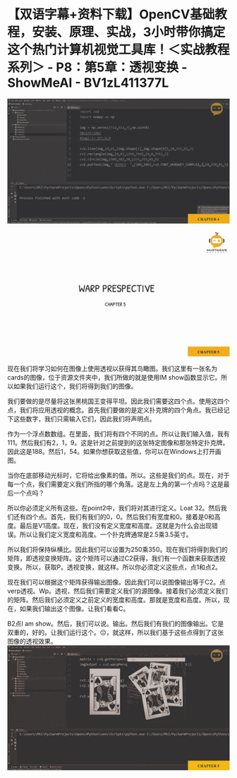 # 【双语字幕+资料下载】OpenCV基础教程，安装、原理、实战，3小时带你搞定这个热门计算机视觉工具库！＜实战教程系列＞ - P8：第5章：透视变换 - ShowMeAI - BV1zL411377L

![](img/34ad9fcfc7c725f798a5ce2938abe563_0.png)

![](img/34ad9fcfc7c725f798a5ce2938abe563_1.png)

现在我们将学习如何在图像上使用透视以获得其鸟瞰图。我们这里有一张名为cards的图像，位于资源文件夹中，我们所做的就是使用IM show函数显示它。所以如果我们运行这个，我们将得到我们的图像。

我们要做的是尽量将这张黑桃国王变得平坦。因此我们需要这四个点。使用这四个点，我们将应用透视的概念。首先我们要做的是定义扑克牌的四个角点。我已经记下这些数字，我们只需输入它们，因此我们将声明点。

作为一个浮点数数组。在里面，我们将有四个不同的点。所以让我们输入值，我有111。然后我们有2，1，9。这是针对之前提到的这张特定图像和那张特定扑克牌。因此这是188。然后1，54。如果你想获取这些值，你可以在Windows上打开画图。

当你在底部移动光标时，它将给出像素的值。所以。这些是我们的点。现在，对于每一个点，我们需要定义我们所指的哪个角落。这是左上角的第一个点吗？这是最后一个点吗？

所以你必须定义所有这些。在point2中，我们将对其进行定义。Loat 32。然后我们还有四个点。首先，我们有我们的0，0。然后我们有宽度和0。接着是0和高度。最后是V1高度。现在，我们没有定义宽度和高度。这就是为什么会出现错误。所以让我们定义宽度和高度。一个扑克牌通常是2.5乘3.5英寸。

所以我们将保持纵横比。因此我们可以设置为250乘350。现在我们将得到我们的矩阵，即透视变换矩阵。这个矩阵可以通过C2获得，我们有一个函数来获取透视变换。所以，获取P。透视变换，就这样。所以你必须定义这些点，点1和点2。

现在我们可以根据这个矩阵获得输出图像。因此我们可以说图像输出等于C2。点verp透视。Wp。透视，然后我们需要定义我们的源图像。接着我们必须定义我们的矩阵。然后我们必须定义之前定义的宽度和高度。那就是宽度和高度。所以，现在，如果我们输出这个图像。让我们看看C。

B2点I am show。然后，我们可以说。输出。然后我们有我们的图像输出。它是双重的，好的。让我们运行这个。😔，就这样，所以我们基于这些点得到了这张图像的透视效果。![](img/34ad9fcfc7c725f798a5ce2938abe563_3.png)
